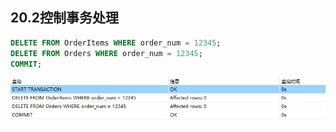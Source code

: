 ## 20.2控制事务处理

```sql
DELETE FROM OrderItems WHERE order_num = 12345;
DELETE FROM Orders WHERE order_num = 12345;
COMMIT;
```

![image-20240303110625052](./assets/image-20240303110625052.png)
